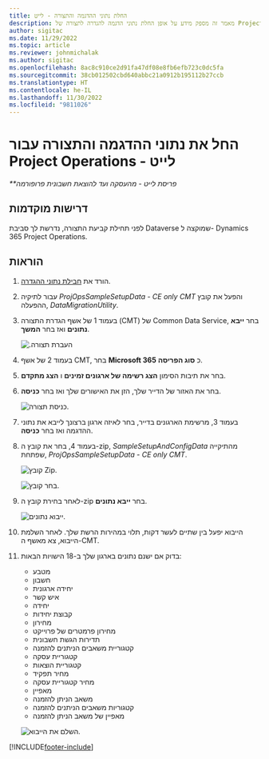 ```yaml
---
title: החלת נתוני ההדגמה והתצורה - לייט
description: מאמר זה מספק מידע על אופן החלת נתוני הדגמה להגדרה לתצורה של Project Operations.
author: sigitac
ms.date: 11/29/2022
ms.topic: article
ms.reviewer: johnmichalak
ms.author: sigitac
ms.openlocfilehash: 8ac8c910ce2d91fa47df08e8fb6efb723c0dc5fa
ms.sourcegitcommit: 38cb012502cbd640abbc21a0912b195112b27ccb
ms.translationtype: HT
ms.contentlocale: he-IL
ms.lasthandoff: 11/30/2022
ms.locfileid: "9811026"
---
```

# <a name="apply-demo-setup-and-configuration-data-for-project-operations---lite"></a>החל את נתוני ההדגמה והתצורה עבור Project Operations - לייט 

_**פריסת לייט - מהעסקה ועד להוצאת חשבונית פרופורמה_



## <a name="prerequisites"></a>‏‫דרישות מוקדמות‬

לפני תחילת קביעת התצורה, נדרשת לך סביבת Dataverse שמוקצה ל- Dynamics 365 Project Operations.


## <a name="instructions"></a>הוראות

1. הורד את [חבילת נתוני ההגדרה](https://download.microsoft.com/download/3/4/1/341bf279-a64f-4baa-af31-ce624859b518/ProjOpsSampleSetupData-%20CE%20only.zip). 
1. עבור לתיקיה *ProjOpsSampleSetupData - CE only CMT* והפעל את קובץ ההפעלה, *DataMigrationUtility*.
1. בעמוד 1 של אשף הגדרת התצורה (CMT‏) של Common Data Service, בחר **ייבא נתונים** ואז בחר **המשך**.

    ![‏‫העברת תצורה.](./media/1ConfigurationMigration.png)

1. בעמוד 2 של אשף CMT, בחר **Microsoft 365** כ **סוג הפריסה**.
1. בחר את תיבות הסימון **הצג רשימה של ארגונים זמינים** ו **הצג מתקדם**.
1. בחר את האזור של הדייר שלך, הזן את האישורים שלך ואז בחר **כניסה**.

   ![כניסת תצורה.](./media/2ConfigurationSignin.png)

1. בעמוד 3, מרשימת הארגונים בדייר, בחר לאיזה ארגון ברצונך לייבא את נתוני ההדגמה ואז בחר **כניסה**.
1. בעמוד 4, בחר את קובץ ה-zip, *SampleSetupAndConfigData* מהתיקייה שפתחת, *ProjOpsSampleSetupData - CE only CMT*.

   ![קובץ Zip.](./media/3ZipFile.png)

   ![בחר קובץ.](./media/4SelectAFile.png)

1. לאחר בחירת קובץ ה-zip בחר **ייבא נתונים**.

   ![ייבוא נתונים.](./media/5ImportData.png)

1. הייבוא יפעל בין שתיים לעשר דקות, תלוי במהירות הרשת שלך. לאחר השלמת הייבוא, צא מאשף ה-CMT. 
1. בדוק אם ישנם נתונים בארגון שלך ב-18 הישויות הבאות:

    -   מטבע
    -   חשבון
    -   יחידה ארגונית
    -   איש קשר
    -   יחידה
    -   קבוצת יחידות
    -   מחירון
    -   מחירון פרמטרים של פרוייקט 
    -   תדירות הגשת חשבונית
    -   קטגוריית משאבים הניתנים להזמנה
    -   קטגוריית עסקה
    -   קטגוריית הוצאות
    -   מחיר תפקיד
    -   מחיר קטגוריית עסקה
    -   מאפיין
    -   משאב הניתן להזמנה
    -   קטגוריות משאבים הניתנים להזמנה
    -   מאפיין של משאב הניתן להזמנה

    ![השלם את הייבוא.](./media/6CompleteImport.png)


[!INCLUDE[footer-include](../includes/footer-banner.md)]
